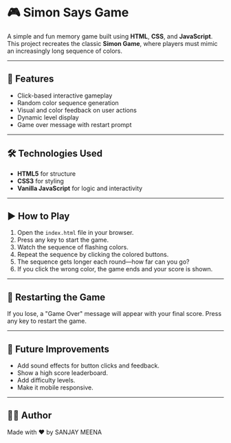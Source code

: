 # 🎮 Simon Says Game

A simple and fun memory game built using **HTML**, **CSS**, and **JavaScript**. This project recreates the classic **Simon Game**, where players must mimic an increasingly long sequence of colors.

---

## 🚀 Features

- Click-based interactive gameplay
- Random color sequence generation
- Visual and color feedback on user actions
- Dynamic level display
- Game over message with restart prompt

---

## 🛠️ Technologies Used

- **HTML5** for structure
- **CSS3** for styling
- **Vanilla JavaScript** for logic and interactivity

---

## ▶️ How to Play

1. Open the `index.html` file in your browser.
2. Press any key to start the game.
3. Watch the sequence of flashing colors.
4. Repeat the sequence by clicking the colored buttons.
5. The sequence gets longer each round—how far can you go?
6. If you click the wrong color, the game ends and your score is shown.

---

## 🔁 Restarting the Game

If you lose, a "Game Over" message will appear with your final score. Press any key to restart the game.

---

## 📌 Future Improvements

- Add sound effects for button clicks and feedback.
- Show a high score leaderboard.
- Add difficulty levels.
- Make it mobile responsive.

---

## 👨‍💻 Author

Made with ❤️ by SANJAY MEENA

